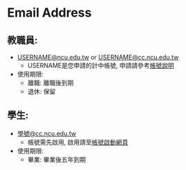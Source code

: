 # Email Address
## 教職員:
- USERNAME@ncu.edu.tw or USERNAME@cc.ncu.edu.tw
    - USERNAME是您申請的計中帳號, 申請請參考[帳號說明](https://www.cc.ncu.edu.tw/page/account_about)
- 使用期限:
    - 離職: 離職後到期
    - 退休: 保留

## 學生:
- 學號@cc.ncu.edu.tw
  - 帳號需先啟用, 啟用請至[帳號啟動網頁](https://tarot.cc.ncu.edu.tw/UnixAccount/enableaccount.php)
- 使用期限:
    - 畢業: 畢業後五年到期

